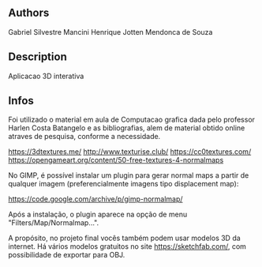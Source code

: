 ## Authors

Gabriel Silvestre Mancini
Henrique Jotten Mendonca de Souza

## Description

Aplicacao 3D interativa

## Infos

Foi utilizado o material em aula de Computacao grafica dada pelo 
professor Harlen Costa Batangelo e as bibliografias, 
alem de material obtido online atraves de pesquisa, 
conforme a necessidade.

https://3dtextures.me/
http://www.texturise.club/
https://cc0textures.com/
https://opengameart.org/content/50-free-textures-4-normalmaps

No GIMP, é possível instalar um plugin para gerar normal maps a partir de
qualquer imagem (preferencialmente imagens tipo displacement map):

https://code.google.com/archive/p/gimp-normalmap/

Após a instalação, o plugin aparece na opção de menu
"Filters/Map/Normalmap...".

A propósito, no projeto final vocês também podem usar modelos 3D da
internet. Há vários modelos gratuitos no site https://sketchfab.com/, com
possibilidade de exportar para OBJ.